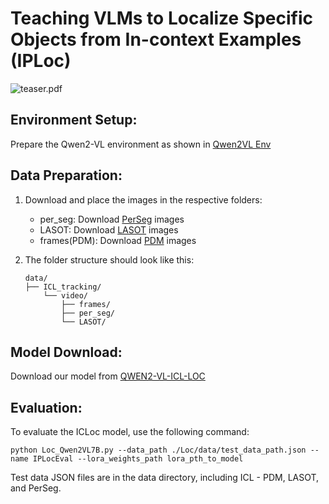 # Teaching VLMs to Localize Specific Objects from In-context Examples (IPLoc)
![teaser.pdf](https://github.com/SivanDoveh/ICLoc/blob/main/images/teaser2.jpg)

## Environment Setup:
Prepare the Qwen2-VL environment as shown in [Qwen2VL Env](https://github.com/QwenLM/Qwen2-VL?tab=readme-ov-file#quickstart)

## Data Preparation:
1. Download and place the images in the respective folders:
   - per_seg: Download [PerSeg](https://paperswithcode.com/dataset/perseg) images 
   - LASOT: Download [LASOT](http://vision.cs.stonybrook.edu/~lasot/download.html) images 
   - frames(PDM): Download [PDM](https://github.com/dvirsamuel/PDM?tab=readme-ov-file#personalized-diffusion-features-matching-pdm) images

2. The folder structure should look like this:

   ```SIVAN
   data/
   ├── ICL_tracking/
       └── video/
           ├── frames/
           ├── per_seg/
           └── LASOT/
   ```

## Model Download:
Download our model from [QWEN2-VL-ICL-LOC](https://drive.google.com/drive/folders/1u_1Mj_WMqMhA51MzN8j1FugU0Z2p6RpA?usp=sharing)

## Evaluation:
To evaluate the ICLoc model, use the following command:
  ```SIVAN
python Loc_Qwen2VL7B.py --data_path ./Loc/data/test_data_path.json --name IPLocEval --lora_weights_path lora_pth_to_model
 ```

Test data JSON files are in the data directory, including ICL - PDM, LASOT, and PerSeg.





